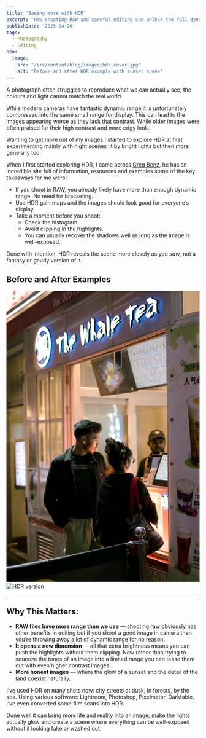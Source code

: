 ```yaml
---
title: "Seeing more with HDR"
excerpt: "How shooting RAW and careful editing can unlock the full dynamic range of your images — no complicated HDR processing required."
publishDate: '2025-04-26'
tags:
  - Photography
  - Editing
seo:
  image:
    src: "/src/content/blog/images/hdr-cover.jpg"
    alt: "Before and after HDR example with sunset scene"
---
```


A photograph often struggles to reproduce what we can actually see, the colours and light cannot match the real world.

While modern cameras have fantastic dynamic range it is unfortunately compressed into the same small range for display. This can lead to the images appearing worse as they lack that contrast. While older images were often praised for their high contrast and more edgy look.

Wanting to get more out of my images I started to explore HDR at first experimenting mainly with night scenes lit by bright lights but then more generally too.

When I first started exploring HDR, I came across [Greg Benz](https://gregbenzphotography.com), he has an incredible site full of information, resources and examples some of the key takeaways for me were:  
* If you shoot in RAW, you already likely have more than enough dynamic range. No need for bracketing.
* Use HDR gain maps and the images should look good for everyone’s display
* Take a moment before you shoot:
  - Check the histogram.
  - Avoid clipping in the highlights.
  - You can usually recover the shadows well as long as the image is well-exposed.
  
Done with intention, HDR reveals the scene more closely as you *saw*, not a fantasy or gaudy version of it.

## Before and After Examples
<div class="flex flex-wrap gap-4">
  <img src="images/non-hdr.jpg" class="w-2/5 rounded" alt="SDR version"/>
  <img src="images/hdr-version.avif" class="w-2/5 rounded" alt="HDR version"/>
</div>

---

## Why This Matters:

- **RAW files have more range than we use** — shooting raw obviously has other benefits in editing but if you shoot a good image in camera then you’re throwing away a lot of dynamic range for no reason.
- **It opens a new dimension** — all that extra brightness means you can push the highlights without them clipping. Now rather than trying to squeeze the tones of an image into a limited range you can tease them out with even higher contrast images. 
- **More honest images** — where the glow of a sunset and the detail of the land coexist naturally.

I’ve used HDR on many shots now: city streets at dusk, in forests, by the sea. Using various software: Lightroom, Photoshop, Pixelmator, Darktable. I’ve even converted some film scans into HDR. 

Done well it can bring more life and reality into an image, make the lights actually glow and create a scene where everything can be well-exposed without it looking fake or washed out.
